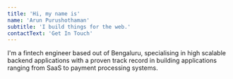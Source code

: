 ```yaml
---
title: 'Hi, my name is'
name: 'Arun Purushothaman'
subtitle: 'I build things for the web.'
contactText: 'Get In Touch'
---
```


I'm a fintech engineer based out of Bengaluru, specialising in high scalable backend applications with a proven track record in building applications ranging from SaaS to payment processing systems.
